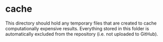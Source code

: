 # cache

This directory should hold any temporary files that are created to cache computationally expensive results. Everything stored in this folder is automatically excluded from the repository (i.e. not uploaded to GitHub).